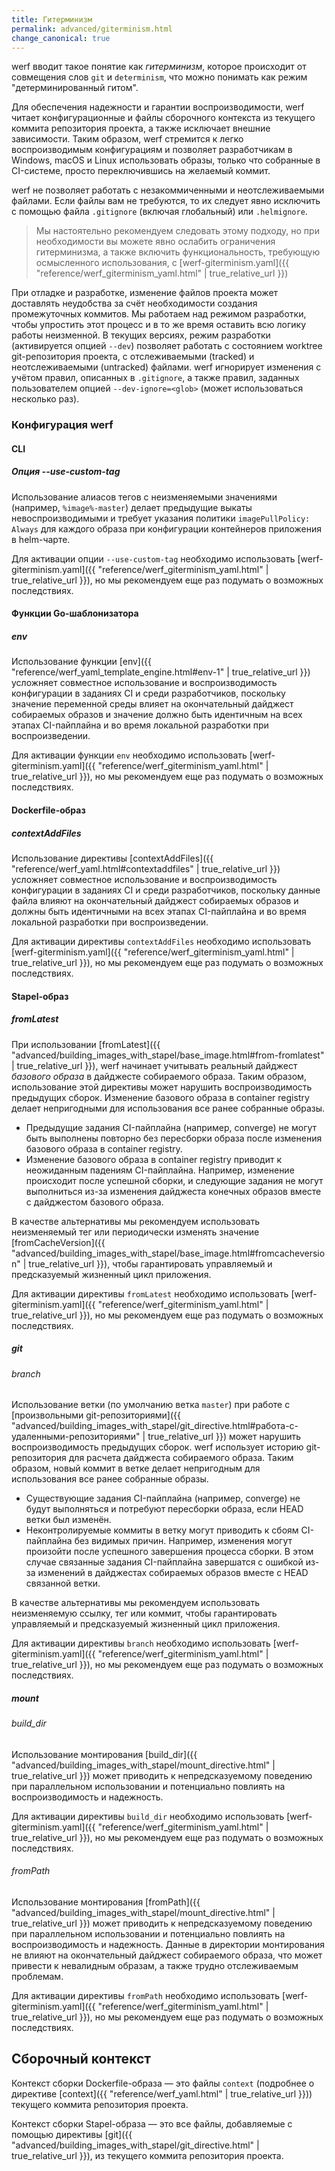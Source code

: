 ```yaml
---
title: Гитерминизм
permalink: advanced/giterminism.html
change_canonical: true
---
```


werf вводит такое понятие как _гитерминизм_, которое происходит от совмещения слов `git` и `determinism`, что можно понимать как режим "детерминированный гитом".

Для обеспечения надежности и гарантии воспроизводимости, werf читает конфигурационные и файлы сборочного контекста из текущего коммита репозитория проекта, а также исключает внешние зависимости. Таким образом, werf стремится к легко воспроизводимым конфигурациям и позволяет разработчикам в Windows, macOS и Linux использовать образы, только что собранные в CI-системе, просто переключившись на желаемый коммит.

werf не позволяет работать с незакоммиченными и неотслеживаемыми файлами. Если файлы вам не требуются, то их следует явно исключить с помощью файла `.gitignore` (включая глобальный) или `.helmignore`.

> Мы настоятельно рекомендуем следовать этому подходу, но при необходимости вы можете явно ослабить ограничения гитерминизма, а также включить функциональность, требующую осмысленного использования, с [werf-giterminism.yaml]({{ "reference/werf_giterminism_yaml.html" | true_relative_url }})

При отладке и разработке, изменение файлов проекта может доставлять неудобства за счёт необходимости создания промежуточных коммитов. Мы работаем над режимом разработки, чтобы упростить этот процесс и в то же время оставить всю логику работы неизменной. 
В текущих версиях, режим разработки (активируется опцией `--dev`) позволяет работать с состоянием worktree git-репозитория проекта, с отслеживаемыми (tracked) и неотслеживаемыми (untracked) файлами. werf игнорирует изменения с учётом правил, описанных в `.gitignore`, а также правил, заданных пользователем опцией `--dev-ignore=<glob>` (может использоваться несколько раз).

### Конфигурация werf

#### CLI

##### Опция --use-custom-tag

Использование алиасов тегов с неизменяемыми значениями (например, `%image%-master`) делает предыдущие выкаты невоспроизводимыми и требует указания политики `imagePullPolicy: Always` для каждого образа при конфигурации контейнеров приложения в helm-чарте.

Для активации опции `--use-custom-tag` необходимо использовать [werf-giterminism.yaml]({{ "reference/werf_giterminism_yaml.html" | true_relative_url }}), но мы рекомендуем еще раз подумать о возможных последствиях.

#### Функции Go-шаблонизатора

##### env

Использование функции [env]({{ "reference/werf_yaml_template_engine.html#env-1" | true_relative_url }}) усложняет совместное использование и воспроизводимость конфигурации в заданиях CI и среди разработчиков, поскольку значение переменной среды влияет на окончательный дайджест собираемых образов и значение должно быть идентичным на всех этапах CI-пайплайна и во время локальной разработки при воспроизведении.

Для активации функции `env` необходимо использовать [werf-giterminism.yaml]({{ "reference/werf_giterminism_yaml.html" | true_relative_url }}), но мы рекомендуем еще раз подумать о возможных последствиях.

#### Dockerfile-образ

##### contextAddFiles

Использование директивы [contextAddFiles]({{ "reference/werf_yaml.html#contextaddfiles" | true_relative_url }}) усложняет совместное использование и воспроизводимость конфигурации в заданиях CI и среди разработчиков, поскольку данные файла влияют на окончательный дайджест собираемых образов и должны быть идентичными на всех этапах CI-пайплайна и во время локальной разработки при воспроизведении.

Для активации директивы `contextAddFiles` необходимо использовать [werf-giterminism.yaml]({{ "reference/werf_giterminism_yaml.html" | true_relative_url }}), но мы рекомендуем еще раз подумать о возможных последствиях.

#### Stapel-образ

##### fromLatest

При использовании [fromLatest]({{ "advanced/building_images_with_stapel/base_image.html#from-fromlatest" | true_relative_url }}), werf начинает учитывать реальный дайджест _базового образа_ в дайджесте собираемого образа. Таким образом, использование этой директивы может нарушить воспроизводимость предыдущих сборок. Изменение базового образа в container registry делает непригодными для использования все ранее собранные образы.

* Предыдущие задания CI-пайплайна (например, converge) не могут быть выполнены повторно без пересборки образа после изменения базового образа в container registry.
* Изменение базового образа в container registry приводит к неожиданным падениям CI-пайплайна. Например, изменение происходит после успешной сборки, и следующие задания не могут выполниться из-за изменения дайджеста конечных образов вместе с дайджестом базового образа.

В качестве альтернативы мы рекомендуем использовать неизменяемый тег или периодически изменять значение [fromCacheVersion]({{ "advanced/building_images_with_stapel/base_image.html#fromcacheversion" | true_relative_url }}), чтобы гарантировать управляемый и предсказуемый жизненный цикл приложения.

Для активации директивы `fromLatest` необходимо использовать [werf-giterminism.yaml]({{ "reference/werf_giterminism_yaml.html" | true_relative_url }}), но мы рекомендуем еще раз подумать о возможных последствиях.

##### git

###### branch

Использование ветки (по умолчанию ветка `master`) при работе с [произвольными git-репозиториями]({{ "advanced/building_images_with_stapel/git_directive.html#работа-с-удаленными-репозиториями" | true_relative_url }}) может нарушить воспроизводимость предыдущих сборок. werf использует историю git-репозитория для расчета дайджеста собираемого образа. Таким образом, новый коммит в ветке делает непригодным для использования все ранее собранные образы.

* Существующие задания CI-пайплайна (например, converge) не будут выполняться и потребуют пересборки образа, если HEAD ветки был изменён.
* Неконтролируемые коммиты в ветку могут приводить к сбоям CI-пайплайна без видимых причин. Например, изменения могут произойти после успешного завершения процесса сборки. В этом случае связанные задания CI-пайплайна завершатся с ошибкой из-за изменений в дайджестах собираемых образов вместе с HEAD связанной ветки.

В качестве альтернативы мы рекомендуем использовать неизменяемую ссылку, тег или коммит, чтобы гарантировать управляемый и предсказуемый жизненный цикл приложения.

Для активации директивы `branch` необходимо использовать [werf-giterminism.yaml]({{ "reference/werf_giterminism_yaml.html" | true_relative_url }}), но мы рекомендуем еще раз подумать о возможных последствиях.

##### mount

###### build_dir

Использование монтирования [build_dir]({{ "advanced/building_images_with_stapel/mount_directive.html" | true_relative_url }}) может приводить к непредсказуемому поведению при параллельном использовании и потенциально повлиять на воспроизводимость и надежность.

Для активации директивы `build_dir` необходимо использовать [werf-giterminism.yaml]({{ "reference/werf_giterminism_yaml.html" | true_relative_url }}), но мы рекомендуем еще раз подумать о возможных последствиях.

###### fromPath

Использование монтирования [fromPath]({{ "advanced/building_images_with_stapel/mount_directive.html" | true_relative_url }}) может приводить к непредсказуемому поведению при параллельном использовании и потенциально повлиять на воспроизводимость и надежность. Данные в директории монтирования не влияют на окончательный дайджест собираемого образа, что может привести к невалидным образам, а также трудно отслеживаемым проблемам.

Для активации директивы `fromPath` необходимо использовать [werf-giterminism.yaml]({{ "reference/werf_giterminism_yaml.html" | true_relative_url }}), но мы рекомендуем еще раз подумать о возможных последствиях.

## Сборочный контекст

Контекст сборки Dockerfile-образа — это файлы `context` (подробнее о директиве [context]({{ "reference/werf_yaml.html" | true_relative_url }})) текущего коммита репозитория проекта.

Контекст сборки Stapel-образа — это все файлы, добавляемые с помощью директивы [git]({{ "advanced/building_images_with_stapel/git_directive.html" | true_relative_url }}), из текущего коммита репозитория проекта.

